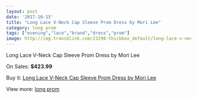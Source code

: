 ```yaml
---
layout: post
date: '2017-10-15'
title: "Long Lace V-Neck Cap Sleeve Prom Dress by Mori Lee"
category: long prom
tags: ["evening","lace","brand","dress","prom"]
image: http://img.transblink.com/23298-thickbox_default/long-lace-v-neck-cap-sleeve-prom-dress-by-mori-lee.jpg
---
```

Long Lace V-Neck Cap Sleeve Prom Dress by Mori Lee

On Sales: **$423.99**
<a href="https://www.transblink.com/en/long-prom/7382-long-lace-v-neck-cap-sleeve-prom-dress-by-mori-lee.html"><amp-img layout="responsive" width="600" height="600" src="//img.transblink.com/23298-thickbox_default/long-lace-v-neck-cap-sleeve-prom-dress-by-mori-lee.jpg" alt="Long Lace V-Neck Cap Sleeve Prom Dress by Mori Lee 0" /></a>
<a href="https://www.transblink.com/en/long-prom/7382-long-lace-v-neck-cap-sleeve-prom-dress-by-mori-lee.html"><amp-img layout="responsive" width="600" height="600" src="//img.transblink.com/23302-thickbox_default/long-lace-v-neck-cap-sleeve-prom-dress-by-mori-lee.jpg" alt="Long Lace V-Neck Cap Sleeve Prom Dress by Mori Lee 1" /></a>
<a href="https://www.transblink.com/en/long-prom/7382-long-lace-v-neck-cap-sleeve-prom-dress-by-mori-lee.html"><amp-img layout="responsive" width="600" height="600" src="//img.transblink.com/23301-thickbox_default/long-lace-v-neck-cap-sleeve-prom-dress-by-mori-lee.jpg" alt="Long Lace V-Neck Cap Sleeve Prom Dress by Mori Lee 2" /></a>
<a href="https://www.transblink.com/en/long-prom/7382-long-lace-v-neck-cap-sleeve-prom-dress-by-mori-lee.html"><amp-img layout="responsive" width="600" height="600" src="//img.transblink.com/23300-thickbox_default/long-lace-v-neck-cap-sleeve-prom-dress-by-mori-lee.jpg" alt="Long Lace V-Neck Cap Sleeve Prom Dress by Mori Lee 3" /></a>
<a href="https://www.transblink.com/en/long-prom/7382-long-lace-v-neck-cap-sleeve-prom-dress-by-mori-lee.html"><amp-img layout="responsive" width="600" height="600" src="//img.transblink.com/23299-thickbox_default/long-lace-v-neck-cap-sleeve-prom-dress-by-mori-lee.jpg" alt="Long Lace V-Neck Cap Sleeve Prom Dress by Mori Lee 4" /></a>

Buy it: [Long Lace V-Neck Cap Sleeve Prom Dress by Mori Lee](https://www.transblink.com/en/long-prom/7382-long-lace-v-neck-cap-sleeve-prom-dress-by-mori-lee.html "Long Lace V-Neck Cap Sleeve Prom Dress by Mori Lee")

View more: [long prom](https://www.transblink.com/en/58-long-prom "long prom")